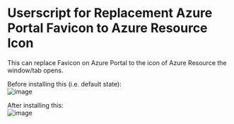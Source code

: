 # Userscript for Replacement Azure Portal Favicon to Azure Resource Icon

This can replace Favicon on Azure Portal to the icon of Azure Resource the window/tab opens.

Before installing this (i.e. default state):  
![image](https://user-images.githubusercontent.com/4566555/206840900-9c89d3c3-d93f-41f7-9271-2dfe0dde12c8.png)

After installing this:  
![image](https://user-images.githubusercontent.com/4566555/206840891-a0065b0b-99ad-40d4-accf-fa3f440d4a2f.png)
